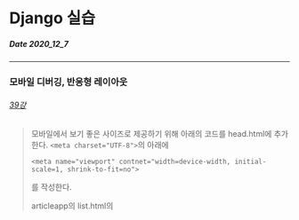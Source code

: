 # Django 실습
##### Date 2020_12_7
---
### 모바일 디버깅, 반응형 레이아웃 
###### [39강](https://www.youtube.com/watch?v=qvLYJBzcD_I&list=PLQFurmxCuZ2RVfilzQB5rCGWuODBf4Qjo&index=40)
> 모바일에서 보기 좋은 사이즈로 제공하기 위해 아래의 코드를 head.html에 추가한다.
> ```<meta charset="UTF-8">```의 아래에
> ```
> <meta name="viewport" contnet="width=device-width, initial-scale=1, shrink-to-fit=no">
> ```
> 를 작성한다.
> 
> articleapp의 list.html의 <style>부분에 
> ```
>     .container {
>         padding: 0;
>         margin: 0, auto;
>     }
>     
>     .container a {
>         width: 45%;
>         max-width: 250px;
>     }
> ```
> 
> 위와 같이 2개의 컨테이너를 더 설정 하였으며
> 
> magicgrid.js의 ```let magicGrid = new MagicGrid```에서
> 
> ```gutter: 30,```을 ```gutter: 12,```로 수정 하였다.
> 
> 마지막으로 base.css에 아래의 내용을 추가 하였다.
> ```
> @media screen and (max-width:500px) {
>     html {
>         font-size: 13px;
>     }
> }
> ```
> ~~ 끝!~~
> ~~ 오늘은 [38강](https://www.youtube.com/watch?v=egXJzs06f3Q&list=PLQFurmxCuZ2RVfilzQB5rCGWuODBf4Qjo&index=39)의 학습을 진행 하였다.~~
> ## ~~ 참고한 영상 : [실용주의 프로그래머의 작정하고 장고! Django로 Pinterest 따라하기](https://www.youtube.com/playlist?list=PLQFurmxCuZ2RVfilzQB5rCGWuODBf4Qjo)~~
